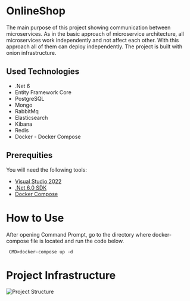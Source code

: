# OnlineShop
The main purpose of this project showing communication between microservices. As in the basic approach of microservice architecture,
all microservices work independently and not affect each other. With this approach all of them can deploy independently. 
The project is built with onion infrastructure.

## Used Technologies
* .Net 6
* Entity Framework Core
* PostgreSQL
* Mongo
* RabbitMq
* Elasticsearch
* Kibana
* Redis
* Docker - Docker Compose

## Prerequities

You will need the following tools:

* [Visual Studio 2022](https://www.visualstudio.com/downloads/) 
* [.Net 6.0 SDK](https://dotnet.microsoft.com/download/dotnet/6.0)
* [Docker Compose](https://docs.docker.com/compose/)

# How to Use
 After opening Command Prompt, go to the directory where docker-compose file is located and run the code below.
```
 CMD>docker-compose up -d

 ```

# Project Infrastructure

<img src="../images/project.PNG" alt="Project Structure" title="Project Infrastructure">

